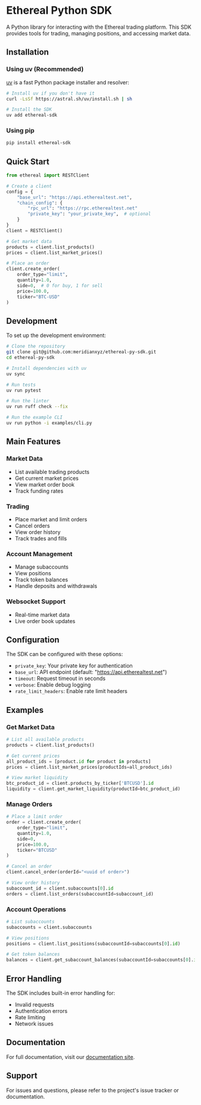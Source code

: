 # Ethereal Python SDK

A Python library for interacting with the Ethereal trading platform. This SDK provides tools for trading, managing positions, and accessing market data.

## Installation

### Using uv (Recommended)

[uv](https://github.com/astral-sh/uv) is a fast Python package installer and resolver:

```bash
# Install uv if you don't have it
curl -LsSf https://astral.sh/uv/install.sh | sh

# Install the SDK
uv add ethereal-sdk
```

### Using pip

```bash
pip install ethereal-sdk
```

## Quick Start

```python
from ethereal import RESTClient

# Create a client
config = {
    "base_url": "https://api.etherealtest.net",
    "chain_config": {
        "rpc_url": "https://rpc.etherealtest.net"
        "private_key": "your_private_key",  # optional
    }
}
client = RESTClient()

# Get market data
products = client.list_products()
prices = client.list_market_prices()

# Place an order
client.create_order(
    order_type="limit",
    quantity=1.0,
    side=0,  # 0 for buy, 1 for sell
    price=100.0,
    ticker="BTC-USD"
)
```

## Development

To set up the development environment:

```bash
# Clone the repository
git clone git@github.com:meridianxyz/ethereal-py-sdk.git
cd ethereal-py-sdk

# Install dependencies with uv
uv sync

# Run tests
uv run pytest

# Run the linter
uv run ruff check --fix

# Run the example CLI
uv run python -i examples/cli.py
```

## Main Features

### Market Data

- List available trading products
- Get current market prices
- View market order book
- Track funding rates

### Trading

- Place market and limit orders
- Cancel orders
- View order history
- Track trades and fills

### Account Management

- Manage subaccounts
- View positions
- Track token balances
- Handle deposits and withdrawals

### Websocket Support

- Real-time market data
- Live order book updates

## Configuration

The SDK can be configured with these options:

- `private_key`: Your private key for authentication
- `base_url`: API endpoint (default: "https://api.etherealtest.net")
- `timeout`: Request timeout in seconds
- `verbose`: Enable debug logging
- `rate_limit_headers`: Enable rate limit headers

## Examples

### Get Market Data

```python
# List all available products
products = client.list_products()

# Get current prices
all_product_ids = [product.id for product in products]
prices = client.list_market_prices(productIds=all_product_ids)

# View market liquidity
btc_product_id = client.products_by_ticker['BTCUSD'].id
liquidity = client.get_market_liquidity(productId=btc_product_id)
```

### Manage Orders

```python
# Place a limit order
order = client.create_order(
    order_type="limit",
    quantity=1.0,
    side=0,
    price=100.0,
    ticker="BTCUSD"
)

# Cancel an order
client.cancel_order(orderId="<uuid of order>")

# View order history
subaccount_id = client.subaccounts[0].id
orders = client.list_orders(subaccountId=subaccount_id)
```

### Account Operations

```python
# List subaccounts
subaccounts = client.subaccounts

# View positions
positions = client.list_positions(subaccountId=subaccounts[0].id)

# Get token balances
balances = client.get_subaccount_balances(subaccountId=subaccounts[0].id)
```

## Error Handling

The SDK includes built-in error handling for:

- Invalid requests
- Authentication errors
- Rate limiting
- Network issues

## Documentation

For full documentation, visit our [documentation site](https://docs.ethereal.trade).

## Support

For issues and questions, please refer to the project's issue tracker or documentation.
